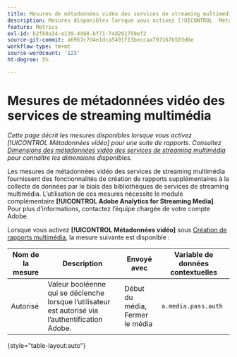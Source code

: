 ```yaml
---
title: Mesures de métadonnées vidéo des services de streaming multimédia
description: Mesures disponibles lorsque vous activez [!UICONTROL  Métadonnées vidéo ] pour une suite de rapports.
feature: Metrics
exl-id: b2f60a34-e139-4498-bf71-74d291759ef2
source-git-commit: a6967c7d4e1dca5491f13beccaa797167b503d6e
workflow-type: tm+mt
source-wordcount: '123'
ht-degree: 5%

---
```


# Mesures de métadonnées vidéo des services de streaming multimédia

*Cette page décrit les mesures disponibles lorsque vous activez [!UICONTROL Métadonnées vidéo] pour une suite de rapports. Consultez [Dimensions des métadonnées vidéo des services de streaming multimédia](../dimensions/sm-video-metadata.md) pour connaître les dimensions disponibles.*

Les mesures de métadonnées vidéo des services de streaming multimédia fournissent des fonctionnalités de création de rapports supplémentaires à la collecte de données par le biais des bibliothèques de services de streaming multimédia. L’utilisation de ces mesures nécessite le module complémentaire **[!UICONTROL Adobe Analytics for Streaming Media]**. Pour plus d’informations, contactez l’équipe chargée de votre compte Adobe.

Lorsque vous activez **[!UICONTROL Métadonnées vidéo]** sous [Création de rapports multimédia](/help/admin/tools/manage-rs/edit-settings/media-management.md), la mesure suivante est disponible :

| Nom de la mesure | Description | Envoyé avec | Variable de données contextuelles |
| --- | --- | --- | --- |
| Autorisé | Valeur booléenne qui se déclenche lorsque l’utilisateur est autorisé via l’authentification Adobe. | Début du média, Fermer le média | `a.media.pass.auth` |

{style="table-layout:auto"}
